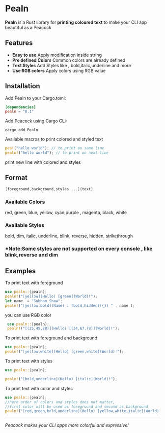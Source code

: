 # Pealn

**Pealn** is a Rust library for **printing coloured text** to make your CLI app  beautiful as a Peacock

## Features

- **Easy to use** Apply modification inside string
- **Pre defined Colors** Common colors  are already defined
- **Text Styles** Add Styles like , bold,italic,underline and more
- **Use RGB colors** Apply colors using RGB value

## Installation

Add Pealn to your Cargo.toml:

```toml
[dependencies]
pealn = "0.1"
```

Add Peacock using Cargo CLI:
```
cargo add Pealn
```
Available macros to print colored and styled text

```rust
pea!("hello world"); // to print on same line
pealn!("hello world"); // to print on next line
```


print new line  with colored and styles
## Format

```rust
[foreground,background,styles....](text) 
```

### Available Colors 
 red, green, blue, yellow, cyan,purple , magenta, black, white
  
### Available Styles 
 bold, dim, italic, underline, blink, reverse, hidden, strikethrough

### *Note:Some styles are not supported on every console , like blink,reverse and dim 
## Examples
 
 To print text with foreground
 ```rust
 use pealn::{pealn};
 pealn!("[yellow](Hello) [green](World)!");
 let name  = "Subham Shaw";
 pealn!("[yellow,bold](Name) : [bold,hidden]({}) " , name );
 ```

 you can use RGB color 

```rust
 use pealn::{pealn};
 pealn!("[(25,45,78)](Hello) [(34,67,78)](World)!");
 ```

 To print text with foreground and background
 ```rust
 use pealn::{pealn};
 pealn!("[yellow,white](Hello) [green,white](World)!");
 ```
 
 To print text with styles
 ```rust
 use pealn::{pealn};
 
 pealn!("[bold,underline](Hello) [italic](World)!");
 ```
 
 To print text with color and styles
 ```rust
 use pealn::{pealn};
 //here order of colors and styles does not matter, 
 //first color will be used as foreground and second as background
 pealn!("[red,green,bold,underline](Hello) [yellow,white,italic](World)!");
 ```
---

*Peacock makes your CLI apps more colorful and expressive!*